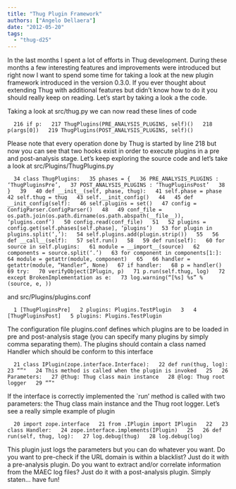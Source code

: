 ```yaml
---
title: "Thug Plugin Framework"
authors: ["Angelo Dellaera"]
date: "2012-05-20"
tags: 
  - "thug-d25"
---
```


In the last months I spent a lot of efforts in Thug development. During these months a few interesting features and improvements were introduced but right now I want to spend some time for taking a look at the new plugin framework introduced in the version 0.3.0. If you ever thought about extending Thug with additional features but didn’t know how to do it you should really keep on reading. Let’s start by taking a look a the code.  
  
Taking a look at src/thug.py we can now read these lines of code  
  
  
`  
216 if p:  
217 ThugPlugins(PRE_ANALYSIS_PLUGINS, self)()  
218 p(args[0])  
219 ThugPlugins(POST_ANALYSIS_PLUGINS, self)()  
`  
  
  
Please note that every operation done by Thug is started by line 218 but now you can see that two hooks exist in order to execute plugins in a pre and post-analysis stage. Let’s keep exploring the source code and let’s take a look at src/Plugins/ThugPlugins.py  
  
  
`  
34 class ThugPlugins:  
35 phases = {  
36 PRE_ANALYSIS_PLUGINS : ‘ThugPluginsPre’,  
37 POST_ANALYSIS_PLUGINS : ‘ThugPluginsPost’  
38 }  
39  
40 def __init__(self, phase, thug):  
41 self.phase = phase  
42 self.thug = thug  
43 self.__init_config()  
44  
45 def __init_config(self):  
46 self.plugins = set()  
47 config = ConfigParser.ConfigParser()  
48  
49 conf_file = os.path.join(os.path.dirname(os.path.abspath(__file__)), ‘plugins.conf’)  
50 config.read(conf_file)  
51  
52 plugins = config.get(self.phases[self.phase], ‘plugins’)  
53 for plugin in plugins.split(‘,’):  
54 self.plugins.add(plugin.strip())  
55  
56 def __call__(self):  
57 self.run()  
58  
59 def run(self):  
60 for source in self.plugins:  
61 module = __import__(source)  
62 components = source.split(‘.’)  
63 for component in components[1:]:  
64 module = getattr(module, component)  
65  
66 handler = getattr(module, “Handler”, None)  
67 if handler:  
68 p = handler()  
69 try:  
70 verifyObject(IPlugin, p)  
71 p.run(self.thug, log)  
72 except BrokenImplementation as e:  
73 log.warning(“[%s] %s” % (source, e, ))  
`  
  
  
and src/Plugins/plugins.conf  
  
  
`  
1 [ThugPluginsPre]  
2 plugins: Plugins.TestPlugin  
3  
4 [ThugPluginsPost]  
5 plugins: Plugins.TestPlugin  
`  
  
  
The configuration file plugins.conf defines which plugins are to be loaded in pre and post-analysis stage (you can specify many plugins by simply comma separating them). The plugins should contain a class named Handler which should be conform to this interface  
  
  
`  
21 class IPlugin(zope.interface.Interface):  
22 def run(thug, log):  
23 “”"  
24 This method is called when the plugin is invoked  
25  
26 Parameters:  
27 @thug: Thug class main instance  
28 @log: Thug root logger  
29 “”"  
`  
  
  
If the interface is correctly implemented the \`run’ method is called with two parameters: the Thug class main instance and the Thug root logger. Let’s see a really simple example of plugin  
  
  
`  
20 import zope.interface  
21 from .IPlugin import IPlugin  
22  
23 class Handler:  
24 zope.interface.implements(IPlugin)  
25  
26 def run(self, thug, log):  
27 log.debug(thug)  
28 log.debug(log)  
`  
  
  
This plugin just logs the parameters but you can do whatever you want. Do you want to pre-check if the URL domain is within a blacklist? Just do it with a pre-analysis plugin. Do you want to extract and/or correlate information from the MAEC log files? Just do it with a post-analysis plugin. Simply staten… have fun!
